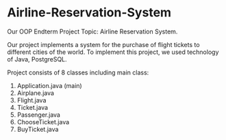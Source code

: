 # Airline-Reservation-System

Our OOP Endterm Project Topic: Airline Reservation System.

Our project implements a system for the purchase of flight tickets to different cities of the world. To implement this project, we used technology of Java, PostgreSQL. 

Project consists of 8 classes including main class: 

  1) Application.java (main) 
  2) Airplane.java 
  3) Flight.java 
  4) Ticket.java 
  5) Passenger.java 
  6) ChooseTicket.java 
  7) BuyTicket.java
